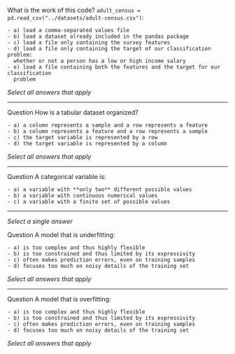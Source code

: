 
What is the work of this code?
`adult_census = pd.read_csv("../datasets/adult-census.csv")`:
```
- a) load a comma-separated values file
- b) load a dataset already included in the pandas package
- c) load a file only containing the survey features
- d) load a file only containing the target of our classification problem:
  whether or not a person has a low or high income salary
- e) load a file containing both the features and the target for our classification
  problem

```
_Select all answers that apply_

---

Question
How is a tabular dataset organized?
```
- a) a column represents a sample and a row represents a feature
- b) a column represents a feature and a row represents a sample
- c) the target variable is represented by a row
- d) the target variable is represented by a column

```
_Select all answers that apply_

---

Question
A categorical variable is:
```
- a) a variable with **only two** different possible values
- b) a variable with continuous numerical values
- c) a variable with a finite set of possible values

```
---
_Select a single answer_

Question
A model that is underfitting:
```
- a) is too complex and thus highly flexible
- b) is too constrained and thus limited by its expressivity
- c) often makes prediction errors, even on training samples
- d) focuses too much on noisy details of the training set

```
_Select all answers that apply_

---

Question
A model that is overfitting:
```
- a) is too complex and thus highly flexible
- b) is too constrained and thus limited by its expressivity
- c) often makes prediction errors, even on training samples
- d) focuses too much on noisy details of the training set

```
_Select all answers that apply_